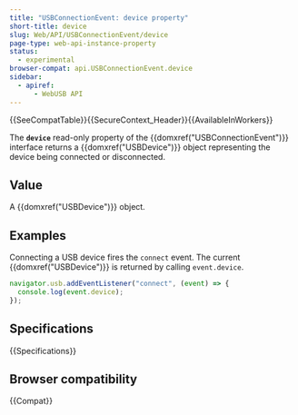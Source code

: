 ```yaml
---
title: "USBConnectionEvent: device property"
short-title: device
slug: Web/API/USBConnectionEvent/device
page-type: web-api-instance-property
status:
  - experimental
browser-compat: api.USBConnectionEvent.device
sidebar:
  - apiref:
      - WebUSB API
---
```


{{SeeCompatTable}}{{SecureContext_Header}}{{AvailableInWorkers}}

The **`device`** read-only property of the {{domxref("USBConnectionEvent")}} interface returns a {{domxref("USBDevice")}} object representing the device being connected or disconnected.

## Value

A {{domxref("USBDevice")}} object.

## Examples

Connecting a USB device fires the `connect` event. The current {{domxref("USBDevice")}} is returned by calling `event.device`.

```js
navigator.usb.addEventListener("connect", (event) => {
  console.log(event.device);
});
```

## Specifications

{{Specifications}}

## Browser compatibility

{{Compat}}
